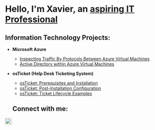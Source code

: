 <h1>Hello, I'm Xavier, an <a href="https://www.linkedin.com/in/xavier-simon-884237272/"> aspiring IT Professional</a></h1>

<h2>Information Technology Projects:</h2>

- <b>Microsoft Azure</b>
  - [Inspecting Traffic By Protocols Between Azure Virtual Machines](https://github.com/XSimon2020/azure-network-protocols)
  - [Active Directory within Azure Virtual Machines](https://github.com/XSimon2020/configure-ad)

- <b>osTicket (Help Desk Ticketing System)</b>
  - [osTicket: Prerequisites and Installation](https://github.com/XSimon2020/osticket-prereqs)
  - [osTicket: Post-Installation Configuration](https://github.com/XSimon2020/post-install-config)
  - [osTicket: Ticket Lifecycle Examples](https://github.com/XSimon2020/ticket-lifecycle)


  <h2>Connect with me:</h2>


[<img align="left" alt="Xavier | LinkedIn" width="22px" src="https://cdn.jsdelivr.net/npm/simple-icons@v3/icons/linkedin.svg" />][linkedin]


[linkedin]: https://www.linkedin.com/in/xavier-simon-884237272/
